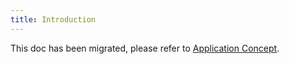 ```yaml
---
title: Introduction
---
```


This doc has been migrated, please refer to [Application Concept](../../getting-started/core-concept).
